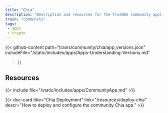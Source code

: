```yaml
---
title: "Chia"
description: "Description and resources for the TrueNAS community application called Chia."
train: "community"
tags: 
 - apps
 - crypto
---
```


{{< github-content 
    path="trains/community/chia/app_versions.json"
	includeFile="/static/includes/apps/Apps-Understanding-Versions.md"
>}}

## Resources

{{< include file="/static/includes/apps/CommunityApp.md" >}}

<div class="docs-sections">

{{< doc-card title="Chia Deployment" link="/resources/deploy-chia"
descr="How to deploy and configure the community Chia app." >}}

</div>